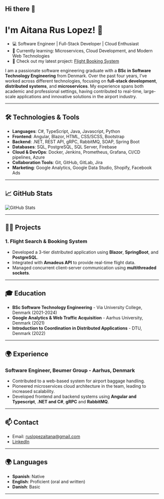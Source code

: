 ## Hi there 👋

# I'm Aitana Rus Lopez! 👋
- 💻 Software Engineer | Full-Stack Developer | Cloud Enthusiast
- 🌱 Currently learning: Microservices, Cloud Development, and Modern Web Technologies
- 🚀 Check out my latest project: [Flight Booking System](https://github.com/aitanarus/flight-booking-system)

I am a passionate software engineering graduate with a **BSc in Software Technology Engineering** from Denmark. Over the past four years, I've worked across different technologies, focusing on **full-stack development**, **distributed systems**, and **microservices**. My experience spans both academic and professional settings, having contributed to real-time, large-scale applications and innovative solutions in the airport industry.

---

## 🛠️ Technologies & Tools
- **Languages**: C#, TypeScript, Java, Javascript, Python
- **Frontend**: Angular, Blazor, HTML, CSS/SCSS, Bootstrap
- **Backend**: .NET, REST API, gRPC, RabbitMQ, SOAP, Spring Boot
- **Databases**: SQL, PostgreSQL, SQL Server, Firebase
- **Cloud & DevOps**: Docker, Jenkins, Prometheus, Grafana, CI/CD pipelines, Azure
- **Collaboration Tools**: Git, GitHub, GitLab, Jira
- **Marketing**: Google Analytics, Google Data Studio, Shopify, Facebook Ads

---

## 📈 GitHub Stats
![GitHub Stats](https://github-readme-stats.vercel.app/api?username=aitanarus&show_icons=true&theme=radical)

---

## 👩‍💻 Projects
### 1. **Flight Search & Booking System**
- Developed a 3-tier distributed application using **Blazor**, **SpringBoot**, and **PostgreSQL**.
- Integrated with **Amadeus API** to provide real-time flight data.
- Managed concurrent client-server communication using **multithreaded sockets**.

---

## 🎓 Education
- **BSc Software Technology Engineering** - Via University College, Denmark (2021-2024)
- **Google Analytics & Web Traffic Acquisition** - Aarhus University, Denmark (2021)
- **Introduction to Coordination in Distributed Applications** - DTU, Denmark (2022)

---

## 🌍 Experience
### **Software Engineer**, Beumer Group - Aarhus, Denmark
- Contributed to a web-based system for airport baggage handling.
- Pioneered microservices cloud architecture in the team, leading to increased scalability.
- Developed frontend and backend systems using **Angular and Typescript**, **.NET and C#**, **gRPC** and **RabbitMQ**.

---

## 📫 Contact
- Email: ruslopezaitana@gmail.com
- [LinkedIn](https://linkedin.com/in/aitanarus)

---

## 🌍 Languages
- **Spanish**: Native
- **English**: Proficient (oral and written)
- **Danish**: Basic

---

